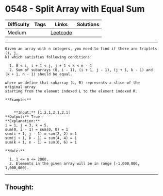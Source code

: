 # 0548 - Split Array with Equal Sum

Difficulty  | Tags | Links | Solutions
----------- | ---- | ----- | -----
Medium |  | [Leetcode](https://leetcode.com/problems/split-array-with-equal-sum/description/) |


-----------

```
Given an array with n integers, you need to find if there are triplets (i, j,
k) which satisfies following conditions:

  1. 0 < i, i + 1 < j, j + 1 < k < n - 1
  2. Sum of subarrays (0, i - 1), (i + 1, j - 1), (j + 1, k - 1) and (k + 1, n - 1) should be equal.

where we define that subarray (L, R) represents a slice of the original array
starting from the element indexed L to the element indexed R.

**Example:**


    **Input:** [1,2,1,2,1,2,1]**Output:** True**Explanation:**i = 1, j = 3, k = 5. sum(0, i - 1) = sum(0, 0) = 1sum(i + 1, j - 1) = sum(2, 2) = 1sum(j + 1, k - 1) = sum(4, 4) = 1sum(k + 1, n - 1) = sum(6, 6) = 1

**Note:**

  1. 1 <= n <= 2000.
  2. Elements in the given array will be in range [-1,000,000, 1,000,000].
```

-----------

## Thought:
